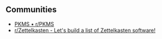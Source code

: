 ## Communities
- [PKMS • r/PKMS](https://reddit.com/r/PKMS)
- [r/Zettelkasten - Let's build a list of Zettelkasten software!](https://www.reddit.com/r/Zettelkasten/comments/flygc4/lets_build_a_list_of_zettelkasten_software/)